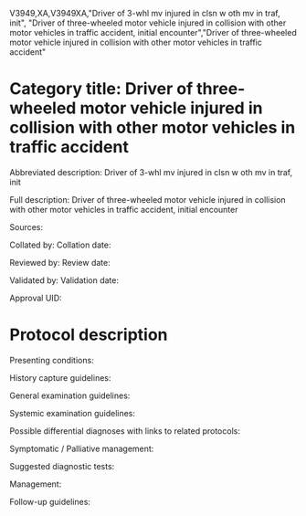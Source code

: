V3949,XA,V3949XA,"Driver of 3-whl mv injured in clsn w oth mv in traf, init", "Driver of three-wheeled motor vehicle injured in collision with other motor vehicles in traffic accident, initial encounter","Driver of three-wheeled motor vehicle injured in collision with other motor vehicles in traffic accident"
# Category title: Driver of three-wheeled motor vehicle injured in collision with other motor vehicles in traffic accident

Abbreviated description: Driver of 3-whl mv injured in clsn w oth mv in traf, init

Full description: Driver of three-wheeled motor vehicle injured in collision with other motor vehicles in traffic accident, initial encounter

Sources:

Collated by:
Collation date:

Reviewed by:
Review date:

Validated by:
Validation date:

Approval UID:

# Protocol description

Presenting conditions:

History capture guidelines:

General examination guidelines:

Systemic examination guidelines:

Possible differential diagnoses with links to related protocols:

Symptomatic / Palliative management:

Suggested diagnostic tests:

Management:

Follow-up guidelines:
